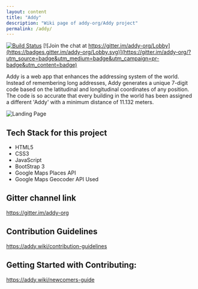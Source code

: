 ```yaml
---
layout: content
title: "Addy"
description: "Wiki page of addy-org/Addy project"
permalink: /addy/
---
```


[![Build Status](https://travis-ci.org/addy-org/Addy-React-Native.svg?branch=master)](https://travis-ci.org/addy-org/Addy-React-Native)
[![Join the chat at https://gitter.im/addy-org/Lobby](https://badges.gitter.im/addy-org/Lobby.svg)](https://gitter.im/addy-org/?utm_source=badge&utm_medium=badge&utm_campaign=pr-badge&utm_content=badge)

Addy is a web app that enhances the addressing system of the world. Instead of remembering long addresses, Addy generates a unique 7-digit code based on the latitudinal and longitudinal coordinates of any position. The code is so accurate that every building in the world has been assigned a different 'Addy' with a minimum distance of 11.132 meters.

![Landing Page](https://raw.githubusercontent.com/addy-org/Addy/master/readme_assets/home.png)

## Tech Stack for this project
- HTML5
- CSS3
- JavaScript
- BootStrap 3
- Google Maps Places API
- Google Maps Geocoder API Used

## Gitter channel link
<https://gitter.im/addy-org>

## Contribution Guidelines
<https://addy.wiki/contribution-guidelines>

## Getting Started with Contributing:
<https://addy.wiki/newcomers-guide>
